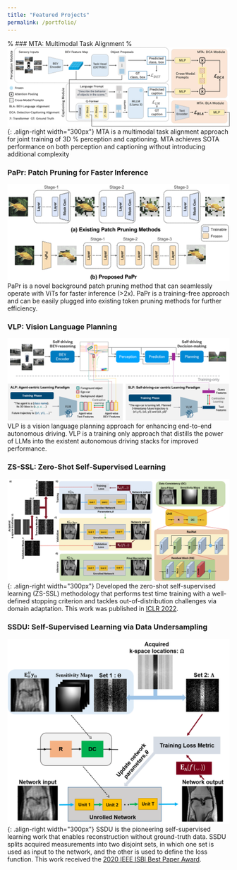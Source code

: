 ```yaml
---
title: "Featured Projects"
permalink: /portfolio/
---
```


% ### MTA: Multimodal Task Alignment
% ![Illustration of MTA](/images/mta.png){: .align-right width="300px"} MTA is a multimodal task alignment approach for joint training of 3D % perception and captioning.  MTA achieves SOTA performance on both perception and captioning without introducing additional complexity

### PaPr: Patch Pruning for Faster Inference
![Illustration of MTA](/images/papr.png) PaPr is a novel background patch pruning method that can seamlessly operate with ViTs for faster inference (>2x). PaPr is a training-free approach and can be easily plugged into existing token pruning methods for further efficiency. 

### VLP: Vision Language Planning
![Illustration of MTA](/images/vlp.png) VLP is a vision language planning approach for enhancing end-to-end autonomous driving. VLP is a training only approach that distills the power of LLMs into the existent autonomous driving stacks for improved performance.

### ZS-SSL: Zero-Shot Self-Supervised Learning
![Illustration of ZS-SSL](/images/zs_ssl_overview.png){: .align-right width="300px"}
Developed the zero-shot self-supervised learning (ZS-SSL) methodology that performs test time training with a well-defined stopping criterion and tackles out-of-distribution challenges via domain adaptation. This work was published in [ICLR 2022](https://openreview.net/pdf?id=085y6YPaYjP).

### SSDU: Self-Supervised Learning via Data Undersampling
![Illustration of ZS-SSL](/images/ssdu.png){: .align-right width="300px"}
SSDU is the pioneering self-supervised learning work that enables reconstruction without ground-truth data. SSDU splits acquired measurements into two disjoint sets, in which one set is used as input to the network, and the other is used to define the loss function. This work received the [2020 IEEE ISBI Best Paper Award](https://biomedicalimaging.org/2020/wp-content/uploads/static-html-to-wp/data/dff0d41695bbae509355435cd32ecf5d/best-paper-awards.html). 
